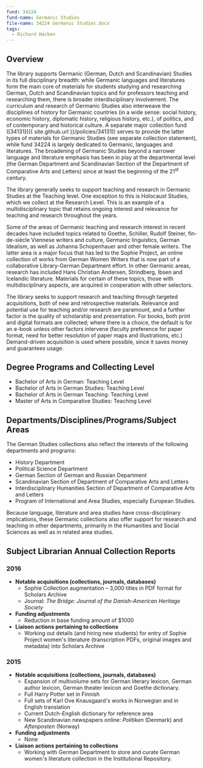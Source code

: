 ```yaml
---
fund: 34224
fund-name: Germanic Studies
file-name: 34224 Germanic Studies.docx
tags:
  - Richard Hacken
---
```


## Overview

The library supports Germanic (German, Dutch and Scandinavian) Studies in its full disciplinary breadth: while Germanic languages and literatures form the main core of materials for students studying and researching German, Dutch and Scandinavian topics and for professors teaching and researching them, there is broader interdisciplinary involvement. The curriculum and research of Germanic Studies also interweave the disciplines of history for Germanic countries (in a wide sense: social history, economic history, diplomatic history, religious history, etc.), of politics, and of contemporary and historical culture. A separate major collection fund ([34131]({{ site.github.url }}/policies/34131)) serves to provide the latter types of materials for Germanic Studies (see separate collection statement), while fund 34224 is largely dedicated to Germanic, languages and literatures. The broadening of Germanic Studies beyond a narrower language and literature emphasis has been in play at the departmental level (the German Department and Scandinavian Section of the Department of Comparative Arts and Letters) since at least the beginning of the 21<sup>st</sup> century.

The library generally seeks to support teaching and research in Germanic Studies at the Teaching level. One exception to this is Holocaust Studies, which we collect at the Research Level. This is an example of a multidisciplinary topic that retains ongoing interest and relevance for teaching and research throughout the years.

Some of the areas of Germanic teaching and research interest in recent decades have included topics related to Goethe, Schiller, Rudolf Steiner, fin-de-siècle Viennese writers and culture, Germanic linguistics, German Idealism, as well as Johanna Schopenhauer and other female writers. The latter area is a major focus that has led to the Sophie Project, an online collection of works from German Women Writers that is now part of a collaborative Library-German Department effort. In other Germanic areas, research has included Hans Christian Andersen, Strindberg, Ibsen and Icelandic literature. Materials for certain of these topics, those with multidisciplinary aspects, are acquired in cooperation with other selectors.

The library seeks to support research and teaching through targeted acquisitions, both of new and retrospective materials. Relevance and potential use for teaching and/<wbr>or research are paramount, and a further factor is the quality of scholarship and presentation. For books, both print and digital formats are collected; where there is a choice, the default is for an e-book unless other factors intervene (faculty preference for paper format, need for better resolution of paper maps and illustrations, etc.)  Demand-driven acquisition is used where possible, since it saves money and guarantees usage.

## Degree Programs and Collecting Level

- Bachelor of Arts in German: Teaching Level
- Bachelor of Arts in German Studies: Teaching Level
- Bachelor of Arts in German Teaching: Teaching Level
- Master of Arts in Comparative Studies: Teaching Level

## Departments/<wbr>Disciplines/<wbr>Programs/<wbr>Subject Areas

The German Studies collections also reflect the interests of the following departments and programs:

- History Department
- Political Science Department
- German Section of German and Russian Department
- Scandinavian Section of Department of Comparative Arts and Letters
- Interdisciplinary Humanities Section of Department of Comparative Arts and Letters
- Program of International and Area Studies, especially European Studies.

Because language, literature and area studies have cross-disciplinary implications, these Germanic collections also offer support for research and teaching in other departments, primarily in the Humanities and Social Sciences as well as in related area studies.

## Subject Librarian Annual Collection Reports

### 2016

- **Notable acquisitions (collections, journals, databases)**
  - Sophie Collection augmentation – 3,000 titles in PDF format for Scholars Archive
  - Journal: _The Bridge: Journal of the Danish-American Heritage Society_
- **Funding adjustments**
  - Reduction in base funding amount of $1000
- **Liaison actions pertaining to collections**
  - Working out details (and hiring new students) for entry of Sophie Project women's literature (transcription PDFs, original images and metadata) into Scholars Archive

### 2015
- **Notable acquisitions (collections, journals, databases)**
  - Expansion of multivolume sets for German literary lexicon, German author lexicon, German theater lexicon and Goethe dictionary.
  - Full Harry Potter set in Finnish
  - Full sets of Karl Ove Knausgaard's works in Norwegian and in English translation
  - Current Dutch-English dictionary for reference area
  - New Scandinavian newspapers online: _Politiken_ (Denmark) and _Aftenposten_ (Norway)
- **Funding adjustments**
  - None
- **Liaison actions pertaining to collections**
  - Working with German Department to store and curate German women's literature collection in the Institutional Repository.

